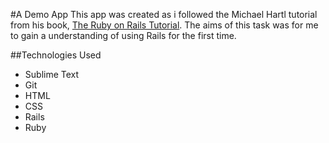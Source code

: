 #A Demo App
This app was created as i followed the Michael Hartl tutorial from his book, [The Ruby on Rails Tutorial]. The aims of this task was for me to gain a understanding of using Rails for the first time. 

##Technologies Used
- Sublime Text
- Git
- HTML
- CSS
- Rails
- Ruby

[The Ruby on Rails Tutorial]:http://www.railstutorial.org/

